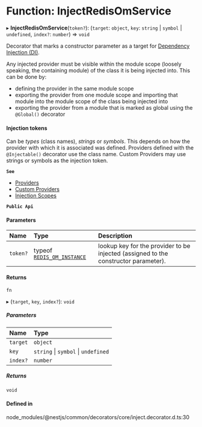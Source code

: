 # Function: InjectRedisOmService

▸ **InjectRedisOmService**(`token?`): (`target`: `object`, `key`: `string` \| `symbol` \| `undefined`, `index?`: `number`) => `void`

Decorator that marks a constructor parameter as a target for
[Dependency Injection (DI)](https://docs.nestjs.com/providers#dependency-injection).

Any injected provider must be visible within the module scope (loosely
speaking, the containing module) of the class it is being injected into. This
can be done by:

- defining the provider in the same module scope
- exporting the provider from one module scope and importing that module into the
  module scope of the class being injected into
- exporting the provider from a module that is marked as global using the
  `@Global()` decorator

#### Injection tokens
Can be *types* (class names), *strings* or *symbols*. This depends on how the
provider with which it is associated was defined. Providers defined with the
`@Injectable()` decorator use the class name. Custom Providers may use strings
or symbols as the injection token.

**`See`**

 - [Providers](https://docs.nestjs.com/providers)
 - [Custom Providers](https://docs.nestjs.com/fundamentals/custom-providers)
 - [Injection Scopes](https://docs.nestjs.com/fundamentals/injection-scopes)

**`Public Api`**

#### Parameters

| Name | Type | Description |
| :------ | :------ | :------ |
| `token?` | typeof [`REDIS_OM_INSTANCE`](../variables/REDIS_OM_INSTANCE.md) | lookup key for the provider to be injected (assigned to the constructor parameter). |

#### Returns

`fn`

▸ (`target`, `key`, `index?`): `void`

##### Parameters

| Name | Type |
| :------ | :------ |
| `target` | `object` |
| `key` | `string` \| `symbol` \| `undefined` |
| `index?` | `number` |

##### Returns

`void`

#### Defined in

node_modules/@nestjs/common/decorators/core/inject.decorator.d.ts:30
